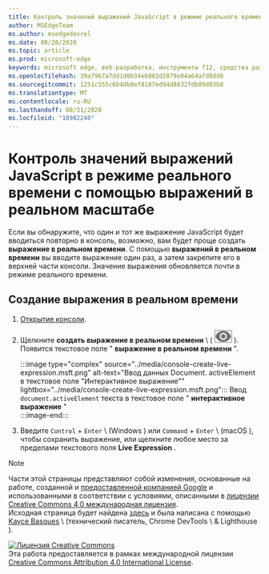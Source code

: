 ```yaml
---
title: Контроль значений выражений JavaScript в режиме реального времени с помощью выражений в реальном масштабе
author: MSEdgeTeam
ms.author: msedgedevrel
ms.date: 08/28/2020
ms.topic: article
ms.prod: microsoft-edge
keywords: microsoft edge, веб-разработка, инструменты f12, средства разработчика
ms.openlocfilehash: 39a7967a7dd1d0b34eb802d2879e04a64afd0dd0
ms.sourcegitcommit: 1251c555c6b4db8ef8187ed94d8832fdb89d03b8
ms.translationtype: MT
ms.contentlocale: ru-RU
ms.lasthandoff: 08/31/2020
ms.locfileid: "10982240"
---
```

<!-- Copyright Kayce Basques 

   Licensed under the Apache License, Version 2.0 (the "License");
   you may not use this file except in compliance with the License.
   You may obtain a copy of the License at

       https://www.apache.org/licenses/LICENSE-2.0

   Unless required by applicable law or agreed to in writing, software
   distributed under the License is distributed on an "AS IS" BASIS,
   WITHOUT WARRANTIES OR CONDITIONS OF ANY KIND, either express or implied.
   See the License for the specific language governing permissions and
   limitations under the License.  -->





# Контроль значений выражений JavaScript в режиме реального времени с помощью выражений в реальном масштабе   

  

Если вы обнаружите, что один и тот же выражение JavaScript будет вводиться повторно в консоль, возможно, вам будет проще создать **выражение в реальном времени**.  С помощью **выражений в реальном времени** вы вводите выражение один раз, а затем закрепите его в верхней части консоли.  Значение выражения обновляется почти в режиме реального времени.  

## Создание выражения в реальном времени   

1.  [Открытие консоли][DevToolsConsoleReferenceOpenConsole].  
1.  Щелкните **создать выражение в реальном времени** \ ( ![ создать выражение в реальном времени ][ImageCreateLiveExpressionIcon] ).  Появится текстовое поле " **выражение в реальном времени** ".  
    
    :::image type="complex" source="../media/console-create-live-expression.msft.png" alt-text="Ввод данных Document. activeElement в текстовое поле "Интерактивное выражение"" lightbox="../media/console-create-live-expression.msft.png":::
       Ввод `document.activeElement` текста в текстовое поле " **интерактивное выражение** "  
    :::image-end:::  
    
1.  Введите `Control` + `Enter` \ (Windows \) или `Command` + `Enter` \ (macOS \), чтобы сохранить выражение, или щелкните любое место за пределами текстового поля **Live Expression** .  

<!--todo: add reference open console (open the console) section when available  -->  

 



<!-- image links -->  

[ImageCreateLiveExpressionIcon]: ../media/create-live-expression-icon.msft.png  

<!-- links -->  

[DevToolsConsoleReferenceOpenConsole]: ./reference.md#open-the-console "Открытие ссылки на консоль консоли | Документы Microsoft"  

> [!NOTE]
> Части этой страницы представляют собой изменения, основанные на работе, созданной и [предоставленной компанией Google][GoogleSitePolicies] и использованными в соответствии с условиями, описанными в [лицензии Creative Commons 4,0 международная лицензия][CCA4IL].  
> Исходная страница будет найдена [здесь](https://developers.google.com/web/tools/chrome-devtools/console/live-expressions) и была написана с помощью [Kayce Basques][KayceBasques] \ (технический писатель, Chrome DevTools \ & Lighthouse \).  

[![Лицензия Creative Commons][CCby4Image]][CCA4IL]  
Эта работа предоставляется в рамках международной лицензии [Creative Commons Attribution 4.0 International License][CCA4IL].  

[CCA4IL]: https://creativecommons.org/licenses/by/4.0  
[CCby4Image]: https://i.creativecommons.org/l/by/4.0/88x31.png  
[GoogleSitePolicies]: https://developers.google.com/terms/site-policies  
[KayceBasques]: https://developers.google.com/web/resources/contributors/kaycebasques  
